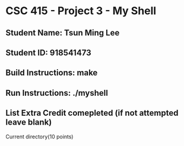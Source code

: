 # CSC 415 - Project 3 - My Shell

## Student Name: Tsun Ming Lee

## Student ID: 918541473

## Build Instructions: make

## Run Instructions: ./myshell

## List Extra Credit comepleted (if not attempted leave blank)
Current directory(10 points)
